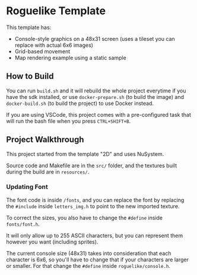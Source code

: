 # Roguelike Template

This template has:
- Console-style graphics on a 48x31 screen (uses a tileset you can replace with actual 6x6 images)
- Grid-based movement
- Map rendering example using a static sample

## How to Build

You can run `build.sh` and it will rebuild the whole project everytime if you have the sdk installed, or use `docker-prepare.sh` (to build the image) and `docker-build.sh` (to build the project) to use Docker instead.

If you are using VSCode, this project comes with a pre-configured task that will run the bash file when you press `CTRL+SHIFT+B`.

## Project Walkthrough

This project started from the template "2D" and uses NuSystem.

Source code and Makefile are in the `src/` folder, and the textures built during the build are in `resources/`.

### Updating Font

The font code is inside `/fonts`, and you can replace the font by replacing the `#include` inside `letters_img.h` to point to the new imported texture.

To correct the sizes, you also have to change the `#define` inside `fonts/font.h`.

It will only allow up to 255 ASCII characters, but you can represent them however you want (including sprites).

The current console size (48x31) takes into consideration that each character is 6x6, so you'll have to change that if your characters are larger or smaller. For that change the `#define` inside `roguelike/console.h`.
